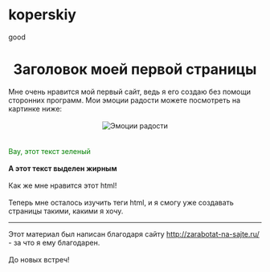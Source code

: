 # koperskiy
good
<html>
 <head>
  <title>Моя первая страница</title>
 </head>
<body>
<center><h1>Заголовок моей первой страницы</h1></center>
Мне очень нравится мой первый сайт, ведь я его создаю без 
помощи сторонних программ. Мои эмоции радости можете 
посмотреть на картинке ниже:
<br/><br/>
<center><img alt="Эмоции радости" 
src="http://img-fotki.yandex.ru/get/3417
/koziuck-vladimir.1f/0_33a42_9dfed6e1_L"></center>
<br/><br/>
<font style="color:green">Вау, этот текст зеленый</font>
<br/><br/>
<b>А этот текст выделен жирным</b>
<br/><br/>
Как же мне нравится этот html!
<br/><br/>
Теперь мне осталось изучить теги html, и я смогу уже создавать 
страницы такими, какими я хочу.
<hr>
Этот материал был написан благодаря сайту 
<a href=http://zarabotat-na-sajte.ru/>
http://zarabotat-na-sajte.ru/</a> - за что я ему благодарен. 
<br/><br/>
До новых встреч!
</body>
</html>
